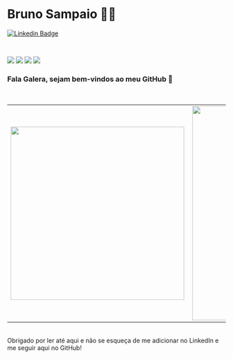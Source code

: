 # Bruno Sampaio :man_technologist:

[![Linkedin Badge](https://img.shields.io/badge/-LinkedIn-blue?style=flat-square&logo=Linkedin&logoColor=white&link=https://www.linkedin.com/in/bruno-sampaio-a374b1170/)](https://www.linkedin.com/in/bruno-sampaio-a374b1170/)

<br/>

<p>
  <img src="http://views.whatilearened.today/views/github/BrunoSampaioDev/views.svg" />
  <img src="https://img.shields.io/badge/Front%20End-React-blue" />
  <img src="https://img.shields.io/badge/Back%20End-Node%20JS-green" />
  
  <a href="https://github.com/BrunoSampaioDev?tab=repositories">
    <img src="https://badges.frapsoft.com/os/v2/open-source.svg?v=103" />
  </a>
</p>

### Fala Galera, sejam bem-vindos ao meu GitHub 👋
                                            
<br/>



<center>
  <table>
    <tr>
        <td><img width="400px" align="left" src="https://github-readme-stats.vercel.app/api/top-langs/?username=BrunoSampaioDev&hide=html&layout=compact" /></td>
        <td><img width="495px" align="left" src="https://github-readme-stats.vercel.app/api?username=BrunoSampaioDev&show_icons=true&theme=radical" /></td>
    </tr>   
  </table>
</center>

<br/>Obrigado por ler até aqui e não se esqueça de me adicionar no LinkedIn e me seguir aqui no GitHub!
